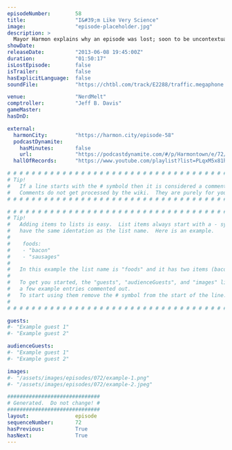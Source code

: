 ```yaml
---
episodeNumber:        58
title:                "I&#39;m Like Very Science"
image:                "episode-placeholder.jpg"
description: >
  Mayor Harmon explains why an episode was lost; soon to be uncontextually quoted frivolity ensues. Jeff reveals he's psychic; Kumail's resultant bewilderment preempts D&D.
showDate:             
releaseDate:          "2013-06-08 19:45:00Z"
duration:             "01:50:17"
isLostEpisode:        false
isTrailer:            false
hasExplicitLanguage:  false
soundFile:            "https://chtbl.com/track/E2288/traffic.megaphone.fm/STA1983763317.mp3?updated=1554505890"

venue:                "NerdMelt"
comptroller:          "Jeff B. Davis"
gameMaster:           
hasDnD:               

external:
  harmonCity:         "https://harmon.city/episode-58"
  podcastDynamite:
    hasMinutes:       false
    url:              "https://podcastdynamite.com/#/p/Harmontown/e/72/58"
  hallOfRecords:      "https://www.youtube.com/playlist?list=PLqxM5x81hNOYPpHt1YsJzkNjAsV0hiq9O"

# # # # # # # # # # # # # # # # # # # # # # # # # # # # # # # # # # # # # # # # # # # # #
# Tip!
#   If a line starts with the # symbold then it is considered a comment.
#   Comments do not get processed by the wiki.  They are purely for your information.
# # # # # # # # # # # # # # # # # # # # # # # # # # # # # # # # # # # # # # # # # # # # #

# # # # # # # # # # # # # # # # # # # # # # # # # # # # # # # # # # # # # # # # # # # # #
# Tip!
#   Adding items to lists is easy.  List items always start with a - symbol and have
#   have the same identation as the list name.  Here is an example.
#
#    foods:
#    - "bacon"
#    - "sausages"
#
#   In this example the list name is "foods" and it has two items (bacon, and sausages).
#
#   To get you started, the "guests", "audienceGuests", and "images" lists below have
#   a few example entries commented out.
#   To start using them remove the # symbol from the start of the line.
#
# # # # # # # # # # # # # # # # # # # # # # # # # # # # # # # # # # # # # # # # # # # # #

guests:
#- "Example guest 1"
#- "Example guest 2"

audienceGuests:
#- "Example guest 1"
#- "Example guest 2"

images:
#- "/assets/images/episodes/072/example-1.png"
#- "/assets/images/episodes/072/example-2.jpeg"

##############################
# Generated.  Do not change! #
##############################
layout:               episode
sequenceNumber:       72
hasPrevious:          True
hasNext:              True
---
```


<!-- The episode description will be rendered here -->

<!-- Add your content BELOW here -->
<!-- vvvvvvvvvvvvvvvvvvvvvvvvvvv -->




<!-- ^^^^^^^^^^^^^^^^^^^^^^^^^^^ -->
<!-- Add your content ABOVE here -->

<!-- The episode gallery will be rendered here -->